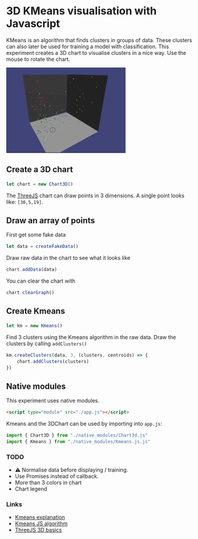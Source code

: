 # 3D KMeans visualisation with Javascript

KMeans is an algorithm that finds clusters in groups of data. These clusters can also later be used for training a model with classification. This experiment creates a 3D chart to visualise clusters in a nice way. Use the mouse to rotate the chart. 

![chart](./chartanimation.gif)

## Create a 3D chart
```javascript
let chart = new Chart3D()
```
The [ThreeJS](https://threejs.org/) chart can draw points in 3 dimensions. A single point looks like: `[30,5,19]`. 

## Draw an array of points

First get some fake data
```javascript
let data = createFakeData()
```

Draw raw data in the chart to see what it looks like
```javascript
chart.addData(data)
```

You can clear the chart with
```javascript
chart.clearGraph()
```

## Create Kmeans

```javascript
let km = new Kmeans()
```
Find 3 clusters using the Kmeans algorithm in the raw data. Draw the clusters by calling `addClusters()`

```javascript
km.createClusters(data, 3, (clusters, centroids) => {
    chart.addClusters(clusters)
})
```

## Native modules

This experiment uses native modules.

```html
<script type="module" src="./app.js"></script>
```

Kmeans and the 3DChart can be used by importing into `app.js`:
```javascript
import { Chart3D } from "./native_modules/Chart3d.js"
import { Kmeans } from "./native_modules/Kmeans.js.js"
```

### TODO

- ⚠️ Normalise data before displaying / training.
- Use Promises instead of callback.
- More than 3 colors in chart
- Chart legend

### Links

- [Kmeans explanation](https://towardsdatascience.com/understanding-k-means-clustering-in-machine-learning-6a6e67336aa1)
- [Kmeans JS algorithm](https://github.com/stevemacn/kmeans)
- [ThreeJS 3D basics](https://threejs.org/docs/#api/en/geometries/PlaneGeometry)

